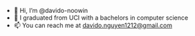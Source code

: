 - 👋 Hi, I’m @davido-noowin
- 🌱 I graduated from UCI with a bachelors in computer science
- 📫 You can reach me at davido.nguyen1212@gmail.com

<!---
davido-noowin/davido-noowin is a ✨ special ✨ repository because its `README.md` (this file) appears on your GitHub profile.
You can click the Preview link to take a look at your changes.
--->
